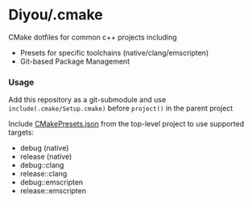 # Diyou/.cmake

CMake dotfiles for common c++ projects including

- Presets for specific toolchains (native/clang/emscripten)
- Git-based Package Management

### Usage

Add this repository as a git-submodule and use `include(.cmake/Setup.cmake)` before `project()` in the parent project

Include [CMakePresets.json](CMakePresets.json) from the top-level project to use supported targets:

- debug (native)
- release (native)
- debug::clang
- release::clang
- debug::emscripten
- release::emscripten
